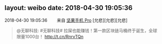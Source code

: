 layout: weibo
date: 2018-04-30 19:05:36
---
<meta name="referrer" content="no-referrer" />

2018-04-30 19:05:36  &nbsp;&nbsp;&nbsp;&nbsp;&nbsp;&nbsp; 来自 <a href="http://app.weibo.com/t/feed/Z4AgP" rel="nofollow">坚果手机 Pro</a>
[允悲][允悲][允悲]
>  @无聊科技: #无聊科技# 拉屎也能赚钱！第一款区块链马桶终于诞生，全球限量1000台！
http://t.cn/RnrvTQn ​​​
